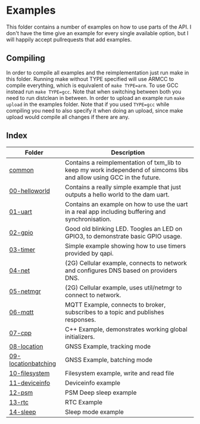 # Examples

This folder contains a number of examples on how to use parts of the API.
I don't have the time give an example for every single available option,
but I will happily accept pullrequests that add examples.

## Compiling
In order to compile all examples and the reimplementation just run make in this folder.
Running make without TYPE specified will use ARMCC to compile everything, which is equivalent of `make TYPE=arm`.
To use GCC instead run `make TYPE=gcc`. Note that when switching between both you need to run distclean in between.
In order to upload an example run `make upload` in the examples folder. Note that if you used `TYPE=gcc` while compiling
you need to also specify it when doing an upload, since make upload would compile all changes if there are any.

## Index

Folder                          | Description
--------------------------------|------------
[common](common)                | Contains a reimplementation of txm_lib to keep my work independend of simcoms libs and allow using GCC in the future.
[00-helloworld](00-helloworld)  | Contains a really simple example that just outputs a hello world to the dam uart.
[01-uart](01-uart)              | Contains an example on how to use the uart in a real app including buffering and synchronisation.
[02-gpio](02-gpio)              | Good old blinking LED. Toogles an LED on GPIO3, to demonstrate basic GPIO usage.
[03-timer](03-timer)            | Simple example showing how to use timers provided by qapi.
[04-net](04-net)                | (2G) Cellular example, connects to network and configures DNS based on providers DNS.
[05-netmgr](05-netmgr)          | (2G) Cellular example, uses util/netmgr to connect to network.
[06-mqtt](06-mqtt)              | MQTT Example, connects to broker, subscribes to a topic and publishes responses.
[07-cpp](07-cpp)                | C++ Example, demonstrates working global initializers.
[08-location](08-location)      | GNSS Example, tracking mode
[09-locationbatching](09-locationbatching)  | GNSS Example, batching mode
[10-filesystem](10-filesystem)  | Filesystem example, write and read file
[11-deviceinfo](11-deviceinfo)  | Deviceinfo example
[12-psm](12-psm)                | PSM Deep sleep example
[13-rtc](13-rtc)                | RTC Example
[14-sleep](14-sleep)            | Sleep mode example
